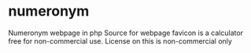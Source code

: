 # numeronym
Numeronym webpage in php
Source for webpage
favicon is a calculator free for non-commercial use.
License on this is non-commercial only
